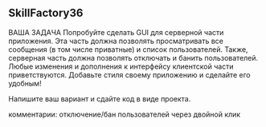 ## SkillFactory36

ВАША ЗАДАЧА
Попробуйте сделать GUI для серверной части приложения. Эта часть должна позволять просматривать все сообщения (в том числе приватные) и список пользователей. Также, серверная часть должна позволять отключать и банить пользователей. Любые изменения и дополнения к интерфейсу клиентской части приветствуются. Добавьте стиля своему приложению и сделайте его удобным!

Напишите ваш вариант и сдайте код в виде проекта.


комментарии:
отключение/бан пользователей через двойной клик
